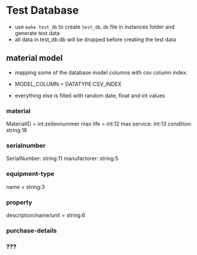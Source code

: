 # Test Database

- use `make test_db` to create `test_db.db` file in instances folder and generate test data
- all data in test_db.db will be dropped before creating the test data

## material model

- mapping some of the database model columns with csv column index:
- MODEL_COLUMN = DATATYPE:CSV_INDEX

- everything else is filled with random date, float and int values

### material

MaterialID = int:zeilennummer
max life = int:12
max service: int:13
condition: string:18

### serialnumber

SerialNumber: string:11
manufactorer: string:5

### equipment-type

name = string:3

### property

description/name/unit = string:6

### purchase-details

### ???